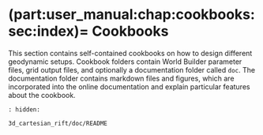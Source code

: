 (part:user_manual:chap:cookbooks:sec:index)=
Cookbooks
======================

This section contains self-contained cookbooks on how to design different geodynamic setups. Cookbook folders contain World Builder parameter files, grid output files, and optionally a documentation folder called `doc`. The documentation folder contains markdown files and figures, which are incorporated into the online documentation and explain particular features about the cookbook.


```{toctree}
: hidden:

3d_cartesian_rift/doc/README
```
